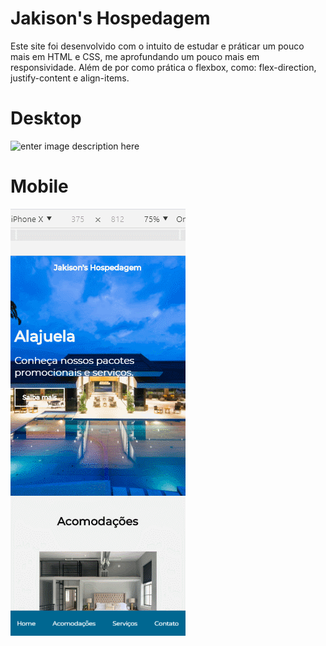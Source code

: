 # Jakison's Hospedagem

Este site foi desenvolvido com o intuito de estudar e práticar um pouco mais em HTML e CSS, me aprofundando um pouco mais em responsividade. Além de por como prática o flexbox, como: flex-direction, justify-content e align-items.



# Desktop

![enter image description here](https://github.com/JakisonTs/site-hospedagem/blob/master/assets/gifs/GIF%20DESKTOP.gif?raw=true)


# Mobile

![enter image description here](https://github.com/JakisonTs/site-hospedagem/blob/master/assets/gifs/GIF%20MOBILE.gif?raw=true)
